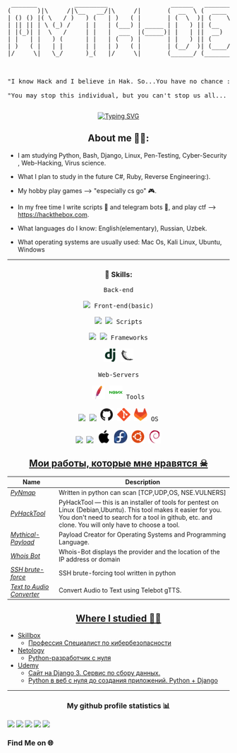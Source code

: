 <pre align="center">
        
 _______          _________                 ______   _______          
(       )|\     /|\__   __/|\     /|       (  __  \ (  ____ \|\     /|
| () () |( \   / )   ) (   | )   ( |       | (  \  )| (    \/| )   ( |
| || || | \ (_) /    | |   | (___) | _____ | |   ) || (__    | |   | |
| |(_)| |  \   /     | |   |  ___  |(_____)| |   | ||  __)   ( (   ) )
| |   | |   ) (      | |   | (   ) |       | |   ) || (       \ \_/ / 
| )   ( |   | |      | |   | )   ( |       | (__/  )| (____/\  \   /  
|/     \|   \_/      )_(   |/     \|       (______/ (_______/   \_/   
                                                                      

           
"I know Hack and I believe in Hak. So...You have no chance :/"

"You may stop this individual, but you can't stop us all... after all, we're all alike."
   
</pre>

<p align='center'
<img src="https://gpvc.arturio.dev/mython-dev">
</p>
<p align='center'>
<a  href="https://oxsoos.uz/"><img src="https://readme-typing-svg.demolab.com?font=Fira+Code&pause=1000&color=1EC027&background=FFCAEA00&center=true&vCenter=true&width=435&lines=Im+a+junior+backend+developer;Im+a+junior+cybersecurity+specialist;Im+a+system+administrator+Linux" alt="Typing SVG" /></a>
</p>

<h2 align='center'>About me 👨‍💻:</h2> 

<p align="center">

- I am studying Python, Bash, Django, Linux, Pen-Testing, Cyber-Security , Web-Hacking, Virus science.

- What I plan to study in the future С#, Ruby, Reverse Engineering:).

- My hobby play games --> "especially cs go" 🎮.

- In my free time I write scripts 📝 and telegram bots 🤖, and play ctf --> https://hackthebox.com. 

- What languages do I know: English(elementary), Russian, Uzbek.

- What operating systems are usually used: Mac Os, Kali Linux, Ubuntu, Windows
 
***

<h3 align='center'>🔧 Skills:</h3>   

<p align="center">

           
   <kbd>
          <kbd>Back-end</kbd>
          <br>
          <br>
          <img width="30px" src="https://cdn.jsdelivr.net/gh/devicons/devicon/icons/python/python-plain.svg" />
        </kbd>

   <kbd>
          <kbd>Front-end(basic)</kbd>
          <br>
          <br>
          <img width="30px" src="https://cdn.jsdelivr.net/gh/devicons/devicon/icons/html5/html5-original.svg" /> 
          <img width="30px" src="https://cdn.jsdelivr.net/gh/devicons/devicon/icons/css3/css3-plain.svg" /> 
        </kbd>

   <kbd>
          <kbd>Scripts</kbd>
          <br>
          <br>
          <img width="30px" src="https://cdn.jsdelivr.net/gh/devicons/devicon/icons/python/python-plain.svg" />
          <img width="30px" src="https://cdn.jsdelivr.net/gh/devicons/devicon/icons/bash/bash-original.svg" />
        </kbd>
   <kbd>
            <kbd>Frameworks</kbd>
            <br>
            <br>
            <img width="30px" src="https://raw.githubusercontent.com/devicons/devicon/1119b9f84c0290e0f0b38982099a2bd027a48bf1/icons/django/django-plain.svg"/>
            <img width="30px" src="https://raw.githubusercontent.com/devicons/devicon/1119b9f84c0290e0f0b38982099a2bd027a48bf1/icons/flask/flask-original.svg" /></kbd>
  
   
<br>   
<br>
   <kbd>
          <kbd>Web-Servers</kbd>
          <br>
          <br>
          <img width="30px" src="https://raw.githubusercontent.com/devicons/devicon/1119b9f84c0290e0f0b38982099a2bd027a48bf1/icons/apache/apache-original.svg"/>
          <img width="30px" src="https://raw.githubusercontent.com/devicons/devicon/1119b9f84c0290e0f0b38982099a2bd027a48bf1/icons/nginx/nginx-original.svg" />
     
  </kbd>
   

   <kbd>
         <kbd>Tools</kbd>
          <br>
          <br>
          <img width="30px" src="https://cdn.jsdelivr.net/gh/devicons/devicon/icons/vscode/vscode-original.svg" />
          <img width="30px" src="https://github.com/termux/termux-app/raw/master/app/src/main/res/mipmap-xxxhdpi/ic_launcher.png" />
          <img width="30px" src="https://raw.githubusercontent.com/devicons/devicon/1119b9f84c0290e0f0b38982099a2bd027a48bf1/icons/github/github-original.svg" />
          <img width="30px" src="https://raw.githubusercontent.com/devicons/devicon/1119b9f84c0290e0f0b38982099a2bd027a48bf1/icons/git/git-original.svg" />
          <img width="30px" src="https://raw.githubusercontent.com/devicons/devicon/1119b9f84c0290e0f0b38982099a2bd027a48bf1/icons/gitlab/gitlab-original.svg" />
      
   </kbd>
   
  <kbd>
          <kbd>OS</kbd>
          <br>
          <br>
          <img width="30px" src="https://cdn.jsdelivr.net/gh/devicons/devicon/icons/linux/linux-original.svg" />
          <img width="30px" src="https://cdn.jsdelivr.net/gh/devicons/devicon/icons/windows8/windows8-original.svg" />
          <img width="30px" src="https://raw.githubusercontent.com/devicons/devicon/1119b9f84c0290e0f0b38982099a2bd027a48bf1/icons/apple/apple-original.svg" />
          <img width="30px" src="https://raw.githubusercontent.com/devicons/devicon/1119b9f84c0290e0f0b38982099a2bd027a48bf1/icons/fedora/fedora-original.svg" />
          <img width="30px" src="https://raw.githubusercontent.com/devicons/devicon/1119b9f84c0290e0f0b38982099a2bd027a48bf1/icons/ubuntu/ubuntu-plain.svg" />
          <img width="30px" src="https://raw.githubusercontent.com/devicons/devicon/1119b9f84c0290e0f0b38982099a2bd027a48bf1/icons/debian/debian-original.svg" />          
          </kbd>
   
        
</p>

 
<h2 align="center"><u>Мои работы, которые мне нравятся ☠</u></h2>
      
| Name                  | Description                                            |
| ----------------------|------------------------------------------------------- |
| _[PyNmap](https://github.com/mython-dev/PyNmap)_ | Written in python can scan [TCP,UDP,OS, NSE.VULNERS]
|_[PyHackTool](https://github.com/mython-dev/pyhacktool)_ | PyHackTool — this is an installer of tools for pentest on Linux (Debian,Ubuntu). This tool makes it easier for you. You don't need to search for a tool in github, etc. and clone. You will only have to choose a tool.|
|_[Mythical-Payload](https://github.com/mython-dev/mythical-payload)_ | Payload Creator for Operating Systems and Programming Language.|
|_[Whois Bot](https://github.com/mython-dev/Whois-Bot)_ | Whois-Bot displays the provider and the location of the IP address or domain |
|_[SSH brute-force](https://github.com/mython-dev/ssh-brute-force)_ | SSH brute-forcing tool written in python |
|_[Text to Audio Converter](https://github.com/mython-dev/text-to-audio-converter)_ | Convert Audio to Text using Telebot gTTS.  |

<h2 align="center"><u>Where I studied 👨‍🎓</u></h2>

- [Skillbox](https://skillbox.com/)
   - [Профессия Специалист по кибербезопасности](https://skillbox.uz/course/profession-cybersecurity/)
- [Netology](https://netology.ru/)
   - [Python-разработчик с нуля](https://netology.ru/programs/python) 
- [Udemy](https://www.udemy.com/)
   - [Сайт на Django 3. Сервис по сбору данных.](https://www.udemy.com/course/site-on-django-3/)
   - [Python в веб с нуля до создания приложений. Python + Django](www.udemy.com/course/python-pythondjango/l)
***


<p>
   </p>
   
<h3 align='center'>My github profile statistics 📊</h3>   


![](https://github-profile-summary-cards.vercel.app/api/cards/profile-details?username=mython-dev&theme=solarized_dark)
![](https://github-profile-summary-cards.vercel.app/api/cards/most-commit-language?username=mython-dev&theme=solarized_dark)
![](https://github-profile-summary-cards.vercel.app/api/cards/repos-per-language?username=mython-dev&theme=solarized_dark)
![](https://github-profile-summary-cards.vercel.app/api/cards/stats?username=mython-dev&theme=solarized_dark)
![](https://github-profile-summary-cards.vercel.app/api/cards/productive-time?username=mython-dev&theme=solarized_dark)

### Find Me on 🌐

[telegram]: https://t.me/myth_dev
[gmail]: mailto:miton0030@gmail.com
[instagram]: https://instagram.cin/myth-dev
[instagram]: https://instagram.com/h4ckerworld
[github]: https://github.com/mython-dev
[profile]: https://andinoriel.github.io/
